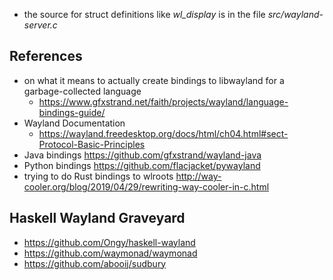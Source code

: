 * the source for struct definitions like *wl_display* is in the file *src/wayland-server.c*

## References
* on what it means to actually create bindings to libwayland for a garbage-collected language
    * https://www.gfxstrand.net/faith/projects/wayland/language-bindings-guide/
* Wayland Documentation
    * https://wayland.freedesktop.org/docs/html/ch04.html#sect-Protocol-Basic-Principles
* Java bindings https://github.com/gfxstrand/wayland-java
* Python bindings https://github.com/flacjacket/pywayland
* trying to do Rust bindings to wlroots http://way-cooler.org/blog/2019/04/29/rewriting-way-cooler-in-c.html

## Haskell Wayland Graveyard
* https://github.com/Ongy/haskell-wayland
* https://github.com/waymonad/waymonad
* https://github.com/abooij/sudbury
